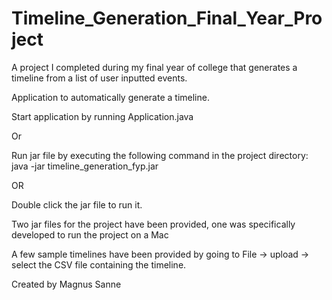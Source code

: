 # Timeline_Generation_Final_Year_Project
A project I completed during my final year of college that generates a timeline from a list of user inputted events.


Application to automatically generate a timeline.

Start application by running Application.java

Or

Run jar file by executing the following command in the project directory: java -jar timeline_generation_fyp.jar

OR

Double click the jar file to run it.

Two jar files for the project have been provided, one was specifically developed to run the project on a Mac

A few sample timelines have been provided by going to File -> upload -> select the CSV file containing the timeline.

Created by Magnus Sanne
